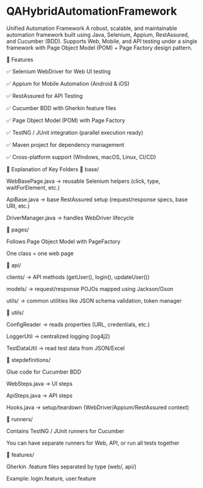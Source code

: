 # QAHybridAutomationFramework
Unified Automation Framework  A robust, scalable, and maintainable automation framework built using Java, Selenium, Appium, RestAssured, and Cucumber (BDD). Supports Web, Mobile, and API testing under a single framework with Page Object Model (POM) + Page Factory design pattern.


📌 Features

✅ Selenium WebDriver for Web UI testing

✅ Appium for Mobile Automation (Android & iOS)

✅ RestAssured for API Testing

✅ Cucumber BDD with Gherkin feature files

✅ Page Object Model (POM) with Page Factory

✅ TestNG / JUnit integration (parallel execution ready)

✅ Maven project for dependency management

✅ Cross-platform support (Windows, macOS, Linux, CI/CD)



📌 Explanation of Key Folders
🔹 base/

WebBasePage.java → reusable Selenium helpers (click, type, waitForElement, etc.)

ApiBase.java → base RestAssured setup (request/response specs, base URI, etc.)

DriverManager.java → handles WebDriver lifecycle

🔹 pages/

Follows Page Object Model with PageFactory

One class = one web page

🔹 api/

clients/ → API methods (getUser(), login(), updateUser())

models/ → request/response POJOs mapped using Jackson/Gson

utils/ → common utilities like JSON schema validation, token manager

🔹 utils/

ConfigReader → reads properties (URL, credentials, etc.)

LoggerUtil → centralized logging (log4j2)

TestDataUtil → read test data from JSON/Excel

🔹 stepdefinitions/

Glue code for Cucumber BDD

WebSteps.java → UI steps

ApiSteps.java → API steps

Hooks.java → setup/teardown (WebDriver/Appium/RestAssured context)

🔹 runners/

Contains TestNG / JUnit runners for Cucumber

You can have separate runners for Web, API, or run all tests together

🔹 features/

Gherkin .feature files separated by type (web/, api/)

Example: login.feature, user.feature

